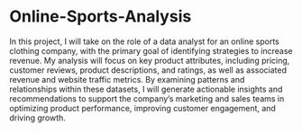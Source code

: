 # Online-Sports-Analysis
In this project, I will take on the role of a data analyst for an online sports clothing company, with the primary goal of identifying strategies to increase revenue. My analysis will focus on key product attributes, including pricing, customer reviews, product descriptions, and ratings, as well as associated revenue and website traffic metrics. By examining patterns and relationships within these datasets, I will generate actionable insights and recommendations to support the company’s marketing and sales teams in optimizing product performance, improving customer engagement, and driving growth.

